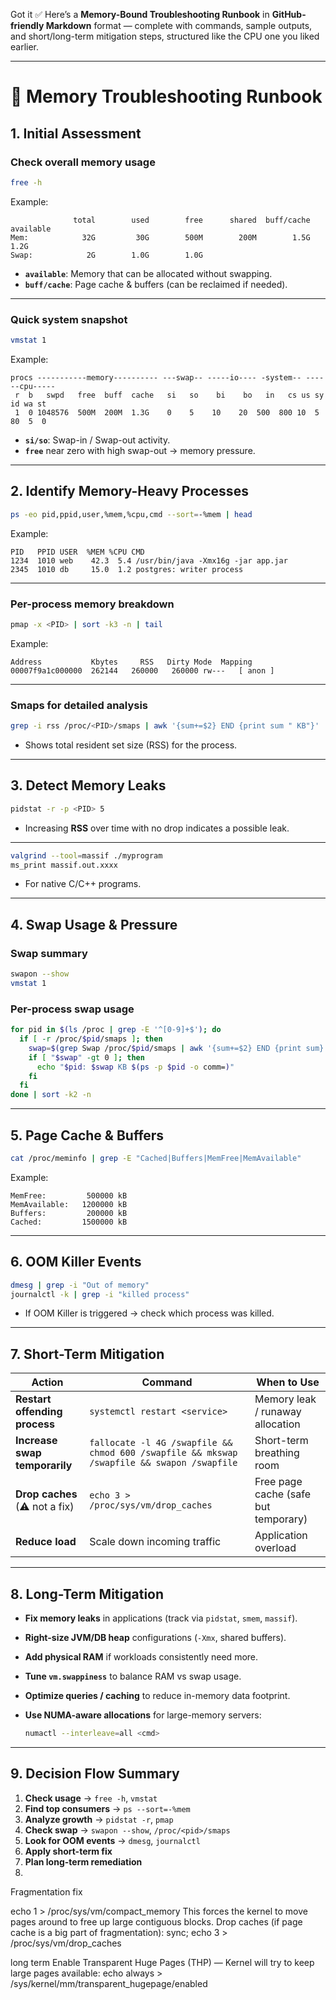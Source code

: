 Got it ✅
Here’s a **Memory-Bound Troubleshooting Runbook** in **GitHub-friendly Markdown** format — complete with commands, sample outputs, and short/long-term mitigation steps, structured like the CPU one you liked earlier.

---

# 🐏 Memory Troubleshooting Runbook

## **1. Initial Assessment**

### **Check overall memory usage**

```bash
free -h
```

Example:

```
              total        used        free      shared  buff/cache   available
Mem:            32G         30G        500M        200M        1.5G        1.2G
Swap:            2G        1.0G        1.0G
```

* **`available`**: Memory that can be allocated without swapping.
* **`buff/cache`**: Page cache & buffers (can be reclaimed if needed).

---

### **Quick system snapshot**

```bash
vmstat 1
```

Example:

```
procs -----------memory---------- ---swap-- -----io---- -system-- ------cpu-----
 r  b   swpd   free  buff  cache   si   so    bi    bo   in   cs us sy id wa st
 1  0 1048576  500M  200M  1.3G    0    5    10    20  500  800 10  5 80  5  0
```

* **`si/so`**: Swap-in / Swap-out activity.
* **`free`** near zero with high swap-out → memory pressure.

---

## **2. Identify Memory-Heavy Processes**

```bash
ps -eo pid,ppid,user,%mem,%cpu,cmd --sort=-%mem | head
```

Example:

```
PID   PPID USER  %MEM %CPU CMD
1234  1010 web    42.3  5.4 /usr/bin/java -Xmx16g -jar app.jar
2345  1010 db     15.0  1.2 postgres: writer process
```

---

### **Per-process memory breakdown**

```bash
pmap -x <PID> | sort -k3 -n | tail
```

Example:

```
Address           Kbytes     RSS   Dirty Mode  Mapping
00007f9a1c000000  262144   260000   260000 rw---   [ anon ]
```

---

### **Smaps for detailed analysis**

```bash
grep -i rss /proc/<PID>/smaps | awk '{sum+=$2} END {print sum " KB"}'
```

* Shows total resident set size (RSS) for the process.

---

## **3. Detect Memory Leaks**

```bash
pidstat -r -p <PID> 5
```

* Increasing **RSS** over time with no drop indicates a possible leak.

---

```bash
valgrind --tool=massif ./myprogram
ms_print massif.out.xxxx
```

* For native C/C++ programs.

---

## **4. Swap Usage & Pressure**

### **Swap summary**

```bash
swapon --show
vmstat 1
```

### **Per-process swap usage**

```bash
for pid in $(ls /proc | grep -E '^[0-9]+$'); do
  if [ -r /proc/$pid/smaps ]; then
    swap=$(grep Swap /proc/$pid/smaps | awk '{sum+=$2} END {print sum}')
    if [ "$swap" -gt 0 ]; then
      echo "$pid: $swap KB $(ps -p $pid -o comm=)"
    fi
  fi
done | sort -k2 -n
```

---

## **5. Page Cache & Buffers**

```bash
cat /proc/meminfo | grep -E "Cached|Buffers|MemFree|MemAvailable"
```

Example:

```
MemFree:         500000 kB
MemAvailable:   1200000 kB
Buffers:         200000 kB
Cached:         1500000 kB
```

---

## **6. OOM Killer Events**

```bash
dmesg | grep -i "Out of memory"
journalctl -k | grep -i "killed process"
```

* If OOM Killer is triggered → check which process was killed.

---

## **7. Short-Term Mitigation**

| Action                        | Command                                                                                    | When to Use                          |
| ----------------------------- | ------------------------------------------------------------------------------------------ | ------------------------------------ |
| **Restart offending process** | `systemctl restart <service>`                                                              | Memory leak / runaway allocation     |
| **Increase swap temporarily** | `fallocate -l 4G /swapfile && chmod 600 /swapfile && mkswap /swapfile && swapon /swapfile` | Short-term breathing room            |
| **Drop caches** (⚠ not a fix) | `echo 3 > /proc/sys/vm/drop_caches`                                                        | Free page cache (safe but temporary) |
| **Reduce load**               | Scale down incoming traffic                                                                | Application overload                 |

---

## **8. Long-Term Mitigation**

* **Fix memory leaks** in applications (track via `pidstat`, `smem`, `massif`).
* **Right-size JVM/DB heap** configurations (`-Xmx`, shared buffers).
* **Add physical RAM** if workloads consistently need more.
* **Tune `vm.swappiness`** to balance RAM vs swap usage.
* **Optimize queries / caching** to reduce in-memory data footprint.
* **Use NUMA-aware allocations** for large-memory servers:

  ```bash
  numactl --interleave=all <cmd>
  ```

---

## **9. Decision Flow Summary**

1. **Check usage** → `free -h`, `vmstat`
2. **Find top consumers** → `ps --sort=-%mem`
3. **Analyze growth** → `pidstat -r`, `pmap`
4. **Check swap** → `swapon --show`, `/proc/<pid>/smaps`
5. **Look for OOM events** → `dmesg`, `journalctl`
6. **Apply short-term fix**
7. **Plan long-term remediation**
8. 

Fragmentation fix

echo 1 > /proc/sys/vm/compact_memory This forces the kernel to move pages around to free up large contiguous blocks.
Drop caches (if page cache is a big part of fragmentation):
sync; echo 3 > /proc/sys/vm/drop_caches

long term Enable Transparent Huge Pages (THP) — Kernel will try to keep large pages available:
echo always > /sys/kernel/mm/transparent_hugepage/enabled



